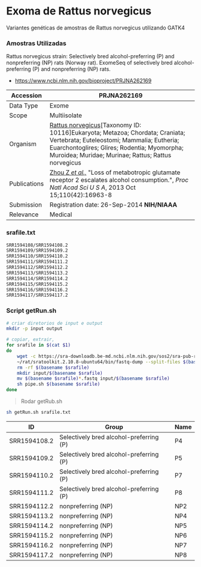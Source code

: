 # Exoma de Rattus norvegicus
Variantes genéticas de amostras de Rattus norvegicus utilizando GATK4

### Amostras Utilizadas

Rattus norvegicus strain: Selectively bred alcohol-preferring (P) and nonpreferring (NP) rats (Norway rat). ExomeSeq of selectively bred alcohol-preferring (P) and nonpreferring (NP) rats.

* https://www.ncbi.nlm.nih.gov/bioproject/PRJNA262169


| Accession    | PRJNA262169                                                  |
| ------------ | ------------------------------------------------------------ |
| Data Type    | Exome                                                        |
| Scope        | Multiisolate                                                 |
| Organism     | [Rattus norvegicus](https://www.ncbi.nlm.nih.gov/taxonomy/10116)[Taxonomy ID: 10116]Eukaryota; Metazoa; Chordata; Craniata; Vertebrata; Euteleostomi; Mammalia; Eutheria; Euarchontoglires; Glires; Rodentia; Myomorpha; Muroidea; Muridae; Murinae; Rattus; Rattus norvegicus |
| Publications | [Zhou Z *et al.,*](https://www.ncbi.nlm.nih.gov/pubmed/24082084) "Loss of metabotropic glutamate receptor 2 escalates alcohol consumption.", *Proc Natl Acad Sci U S A*, 2013 Oct 15;110(42):16963-8 |
| Submission   | Registration date: 26-Sep-2014 **NIH/NIAAA**                 |
| Relevance    | Medical                                                      |


### srafile.txt

```bash
SRR1594108/SRR1594108.2
SRR1594109/SRR1594109.2
SRR1594110/SRR1594110.2
SRR1594111/SRR1594111.2
SRR1594112/SRR1594112.2
SRR1594113/SRR1594113.2
SRR1594114/SRR1594114.2
SRR1594115/SRR1594115.2
SRR1594116/SRR1594116.2
SRR1594117/SRR1594117.2
```



### Script getRun.sh

```bash
# criar diretorios de input e output
mkdir -p input output

# copiar, extrair, 
for srafile in $(cat $1)
do
    wget -c https://sra-downloadb.be-md.ncbi.nlm.nih.gov/sos2/sra-pub-run-7/$srafile
    ~/rat/sratoolkit.2.10.8-ubuntu64/bin/fastq-dump --split-files $(basename $srafile)
    rm -rf $(basename $srafile)
    mkdir input/$(basename $srafile)
    mv $(basename $srafile)*.fastq input/$(basename $srafile)
    sh pipe.sh $(basename $srafile)
done
```

> Rodar getRub.sh

```bash
sh getRun.sh srafile.txt
```



| ID           | Group                                   | Name |
| ------------ | --------------------------------------- | ---- |
| SRR1594108.2 | Selectively bred alcohol-preferring (P) | P4   |
| SRR1594109.2 | Selectively bred alcohol-preferring (P) | P5   |
| SRR1594110.2 | Selectively bred alcohol-preferring (P) | P7   |
| SRR1594111.2 | Selectively bred alcohol-preferring (P) | P8   |
| SRR1594112.2 | nonpreferring (NP)                      | NP2  |
| SRR1594113.2 | nonpreferring (NP)                      | NP4  |
| SRR1594114.2 | nonpreferring (NP)                      | NP5  |
| SRR1594115.2 | nonpreferring (NP)                      | NP6  |
| SRR1594116.2 | nonpreferring (NP)                      | NP7  |
| SRR1594117.2 | nonpreferring (NP)                      | NP8  |

